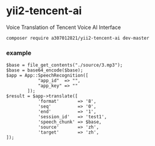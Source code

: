 # yii2-tencent-ai

Voice Translation of Tencent Voice AI Interface

    composer require a307012821/yii2-tencent-ai dev-master


### example

    $base = file_get_contents("./source/3.mp3");
    $base = base64_encode($base);
    $app = App::SpeechRecognition([
                "app_id"  => "",
                "app_key" => ""
            ]);
    $result = $app->translate([
                'format'       => '8',
                'seq'          => '0',
                'end'          => '1',
                'session_id'   => 'test1',
                'speech_chunk' => $base,
                'source'       => 'zh',
                'target'       => 'zh',
    ]);  
    
